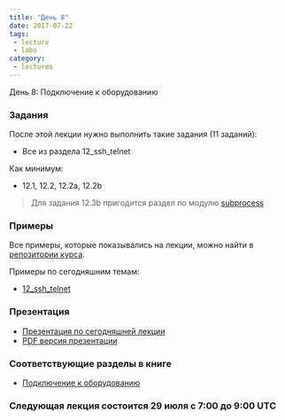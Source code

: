 ```yaml
---
title: "День 8"
date: 2017-07-22
tags:
 - lecture
 - labs
category:
 - lectures
---
```


День 8: Подключение к оборудованию

### Задания

После этой лекции нужно выполнить такие задания (11 заданий):

* Все из раздела 12_ssh_telnet

Как минимум:

* 12.1, 12.2, 12.2a, 12.2b

> Для задания 12.3b пригодится раздел по модулю [subprocess](https://natenka.gitbooks.io/pyneng/content/book/16_additional_info/useful_modules/subprocess.html)

### Примеры

Все примеры, которые показывались на лекции, можно найти в [репозитории курса](https://github.com/pyneng/pyneng-online-jun-jul-2017).

Примеры по сегодняшним темам:

* [12_ssh_telnet](https://github.com/pyneng/pyneng-online-jun-jul-2017/tree/master/examples/12_ssh_telnet)

### Презентация

* [Презентация по сегодняшней лекции](https://gitpitch.com/natenka/pyneng-slides/py3-ssh-telnet)
* [PDF версия презентации](https://github.com/pyneng/pyneng-online-jun-jul-2017/blob/master/presentations/08_Day8_ssh_telnet.pdf)


### Соответствующие разделы в книге

* [Подключение к оборудованию](https://natenka.gitbooks.io/pyneng/content/v/python3.6/book/12_ssh_telnet/)


### Следующая лекция состоится 29 июля с 7:00 до 9:00 UTC

